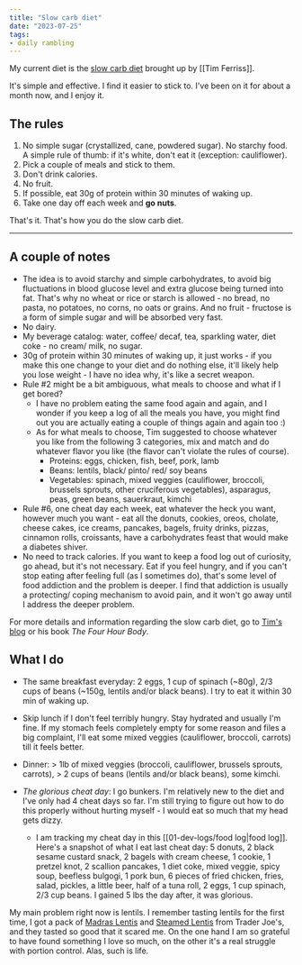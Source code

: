 ```yaml
---
title: "Slow carb diet"
date: "2023-07-25"
tags:
- daily rambling
---
```


My current diet is the [slow carb diet](https://tim.blog/wp-content/uploads/2019/07/tim_ferriss_the-4-hour-chef_one_pager_slow_carb_diet.pdf) brought up by [[Tim Ferriss]].

It's simple and effective.
I find it easier to stick to. I've been on it for about a month now, and I enjoy it.

## The rules

1. No simple sugar (crystallized, cane, powdered sugar). No starchy food. A simple rule of thumb: if it's white, don't eat it (exception: cauliflower). 
2. Pick a couple of meals and stick to them.
3. Don't drink calories.
4. No fruit.
5. If possible, eat 30g of protein within 30 minutes of waking up.
6. Take one day off each week and **go nuts**.

That's it. That's how you do the slow carb diet.

---

## A couple of notes

- The idea is to avoid starchy and simple carbohydrates, to avoid big fluctuations in blood glucose level and extra glucose being turned into fat. That's why no wheat or rice or starch is allowed - no bread, no pasta, no potatoes, no corns, no oats or grains. And no fruit - fructose is a form of simple sugar and will be absorbed very fast.
- No dairy.
- My beverage catalog: water, coffee/ decaf, tea, sparkling water, diet coke - no cream/ milk, no sugar.
- 30g of protein within 30 minutes of waking up, it just works - if you make this one change to your diet and do nothing else, it'll likely help you lose weight - I have no idea why, it's like a secret weapon.
- Rule #2 might be a bit ambiguous, what meals to choose and what if I get bored? 
	- I have no problem eating the same food again and again, and I wonder if you keep a log of all the meals you have, you might find out you are actually eating a couple of things again and again too :)
	- As for what meals to choose, Tim suggested to choose whatever you like from the following 3 categories, mix and match and do whatever flavor you like (the flavor can't violate the rules of course).
		- Proteins: eggs, chicken, fish, beef, pork, lamb
		- Beans: lentils, black/ pinto/ red/ soy beans
		- Vegetables: spinach, mixed veggies (cauliflower, broccoli, brussels sprouts, other cruciferous vegetables), asparagus, peas, green beans, sauerkraut, kimchi
- Rule #6, one cheat day each week, eat whatever the heck you want, however much you want - eat all the donuts, cookies, oreos, cholate, cheese cakes, ice creams, pancakes, bagels, fruity drinks, pizzas, cinnamon rolls, croissants, have a carbohydrates feast that would make a diabetes shiver. 
- No need to track calories. If you want to keep a food log out of curiosity, go ahead, but it's not necessary. Eat if you feel hungry, and if you can't stop eating after feeling full (as I sometimes do), that's some level of food addiction and the problem is deeper. I find that addiction is usually a protecting/ coping mechanism to avoid pain, and it won't go away until I address the deeper problem.
  
For more details and information regarding the slow carb diet, go to [Tim's blog](https://tim.blog/wp-content/uploads/2019/07/tim_ferriss_the-4-hour-chef_one_pager_slow_carb_diet.pdf) or his book *The Four Hour Body*.

## What I do

- The same breakfast everyday: 2 eggs, 1 cup of spinach (~80g), 2/3 cups of beans (~150g, lentils and/or black beans). I try to eat it within 30 min of waking up.
- Skip lunch if I don't feel terribly hungry. Stay hydrated and usually I'm fine. If my stomach feels completely empty for some reason and files a big complaint, I'll eat some mixed veggies (cauliflower, broccoli, carrots) till it feels better. 
- Dinner: > 1lb of mixed veggies (broccoli, cauliflower, brussels sprouts, carrots), > 2 cups of beans (lentils and/or black beans), some kimchi.

- *The glorious cheat day*: I go bunkers. I'm relatively new to the diet and I've only had 4 cheat days so far. I'm still trying to figure out how to do this properly without hurting myself - I would eat so much that my head gets dizzy. 
	- I am tracking my cheat day in this [[01-dev-logs/food log|food log]]. Here's a snapshot of what I eat last cheat day: 5 donuts, 2 black sesame custard snack, 2 bagels with cream cheese, 1 cookie, 1 pretzel knot, 2 scallion pancakes, 1 diet coke, mixed veggie, spicy soup,  beefless bulgogi, 1 pork bun, 6 pieces of fried chicken, fries, salad, pickles, a little beer, half of a tuna roll, 2 eggs, 1 cup spinach, 2/3 cup beans. I gained 5 lbs the day after, it was glorious.

My main problem right now is lentils. 
I remember tasting lentils for the first time, I got a pack of [Madras Lentis](https://www.traderjoes.com/home/products/pdp/madras-lentils-048085) and [Steamed Lentis](https://www.traderjoes.com/home/products/pdp/steamed-lentils-090240) from Trader Joe's, and they tasted so good that it scared me.
On the one hand I am so grateful to have found something I love so much, on the other it's a real struggle with portion control.
Alas, such is life.
